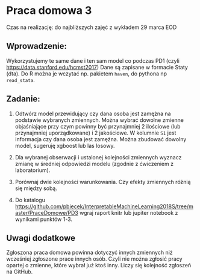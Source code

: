 # Praca domowa 3

Czas na realizację: do najbliższych zajęć z wykładem 29 marca EOD

## Wprowadzenie:

Wykorzystujemy te same dane i ten sam model co podczas PD1 (czyli https://data.stanford.edu/hcmst2017)
Dane są zapisane w formacie Staty (dta). Do R można je wczytać np. pakietem `haven`, do pythona np `read_stata`.

## Zadanie:

1. Odtwórz model przewidujący czy dana osoba jest zamężna na podstawie wybranych zmiennych. Można wybrać dowolne zmienne objaśniające przy czym powinny być przynajmniej 2 ilościowe (lub przynajmniej uporządkowane) i 2 jakościowe. W kolumnie `S1` jest informacja czy dana osoba jest zamężna. Można zbudować dowolny model, sugeruję xgboost lub las losowy.

2. Dla wybranej obserwacji i ustalonej kolejności zmiennych wyznacz zmianę w średniej odpowiedzi modelu (zgodnie z ćwiczeniem z laboratorium).

3. Porównaj dwie kolejności warunkowania. Czy efekty zmiennych różnią się między sobą.

4. Do katalogu https://github.com/pbiecek/InterpretableMachineLearning2018S/tree/master/PraceDomowe/PD3 wgraj raport knitr lub jupiter notebook z wynikami punktów 1-3. 

## Uwagi dodatkowe

Zgłoszona praca domowa powinna dotyczyć innych zmiennych niż wcześniej zgłoszone prace innych osób. Czyli nie można zgłosić pracy opartej o zmienne, które wybrał już ktoś inny. Liczy się kolejność zgłoszeń na GitHub.


